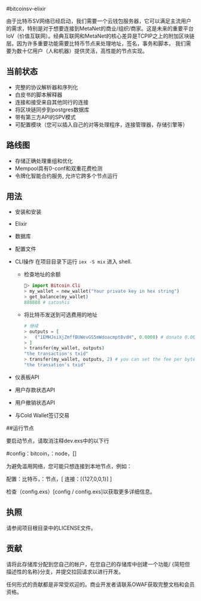 #bitcoinsv-elixir

由于比特币SV网络已经启动，我们需要一个云钱包服务器，它可以满足主流用户的需求，特别是对于想要连接到MetaNet的商业/组织/商家。这是未来的重要平台
IoV（价值互联网）。经典互联网和MetaNet的核心差异是TCPIP之上的附加区块链层。因为许多重要功能需要比特币节点来处理地址，签名，事务和脚本，
我们需要为数十亿用户（人和机器）提供灵活，高性能的节点实现。

## 当前状态

- 完整的协议解析器和序列化
- 白皮书的脚本解释器
- 连接和接受来自其他同行的连接
- 将区块链同步到postgres数据库
- 带有第三方API的SPV模式
- 可配置模块（您可以插入自己的对等处理程序，连接管理器，存储引擎等）


## 路线图

- 存储正确处理重组和优化
-  Mempool具有0-conf和双重花费检测
- 令牌化智能合约服务, 允许它跨多个节点运行


## 用法

 - 安装和安装
 -  Elixir
 - 数据库
 - 配置文件
 - CLI操作
    在项目目录下运行 `iex -S mix` 进入 shell.
    - 检查地址的余额
        ```elixir
        > import Bitcoin.Cli
        > my_wallet = new_wallet("Your private key in hex string")
        > get_balance(my_wallet)
        888888 # satoshis
        ```
    - 将比特币发送到可选费用的地址
        ```elixir
        # 继续
        > outputs = [
        >   ("1EMHJsiXjZmffBUWevGS5mWdoacmpt8vdH", 0.0008) # donate 0.0008 bsv to bitcoinsv-elixir
        > ]
        > transfer(my_wallet, outputs)
        "the transaction's txid"
        > transfer(my_wallet, outputs, 2) # you can set the fee per byte, default is 1 satoshi/byte
        "the transation's txid"
        ```

 - 仪表板API
 - 用户存款状态API
 - 用户撤销状态API
 - 与Cold Wallet签订交易



##运行节点

要启动节点，请取消注释dev.exs中的以下行

#config：bitcoin，：node，[]

为避免滥用网络，您可能只想连接到本地节点，例如：

配置：比特币，：节点，[
连接：[{127,0,0,1}]
]

检查（config.exs）[config / config.exs]以获取更多详细信息。

## 执照

请参阅项目根目录中的LICENSE文件。

## 贡献

请将此存储库分配到您自己的帐户，在您自己的存储库中创建一个功能/ {简短但描述性的名称}分支，并提交拉回请求以进行开发。

任何形式的贡献都是非常受欢迎的。商业开发者请联系OWAF获取完整文档和会员资格。